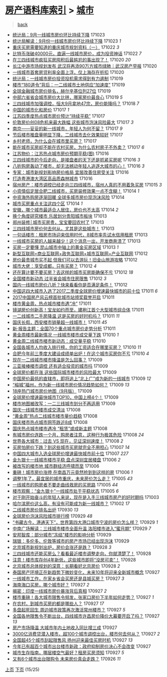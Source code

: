 [房产语料库索引](../../README.md)  > [城市](城市.md)
====
> [back](../README.md)

- [统计局：9月一线城市房价环比持续下降](http://jkwz.applinzi.com/ittc/7027568228694492176.html#%E7%BB%9F%E8%AE%A1%E5%B1%80%EF%BC%9A9%E6%9C%88%E4%B8%80%E7%BA%BF%E5%9F%8E%E5%B8%82%E6%88%BF%E4%BB%B7%E7%8E%AF%E6%AF%94%E6%8C%81%E7%BB%AD%E4%B8%8B%E9%99%8D) 171023  
- [统计局解读：9月份一线城市房价环比持续下降](http://jkwz.applinzi.com/ittc/7027565861123130384.html#%E7%BB%9F%E8%AE%A1%E5%B1%80%E8%A7%A3%E8%AF%BB%EF%BC%9A9%E6%9C%88%E4%BB%BD%E4%B8%80%E7%BA%BF%E5%9F%8E%E5%B8%82%E6%88%BF%E4%BB%B7%E7%8E%AF%E6%AF%94%E6%8C%81%E7%BB%AD%E4%B8%8B%E9%99%8D) 171023 *1* 
- [重庆买房需要知道的重庆城市规划资料（一）](http://jkwz.applinzi.com/ittc/7027379429288969233.html#%E9%87%8D%E5%BA%86%E4%B9%B0%E6%88%BF%E9%9C%80%E8%A6%81%E7%9F%A5%E9%81%93%E7%9A%84%E9%87%8D%E5%BA%86%E5%9F%8E%E5%B8%82%E8%A7%84%E5%88%92%E8%B5%84%E6%96%99%EF%BC%88%E4%B8%80%EF%BC%89) 171022 *3* 
- [比特币涨破40000元，直逼一线城市房价，成为投资神话](http://jkwz.applinzi.com/ittc/7027372962590753808.html#%E6%AF%94%E7%89%B9%E5%B8%81%E6%B6%A8%E7%A0%B440000%E5%85%83%EF%BC%8C%E7%9B%B4%E9%80%BC%E4%B8%80%E7%BA%BF%E5%9F%8E%E5%B8%82%E6%88%BF%E4%BB%B7%EF%BC%8C%E6%88%90%E4%B8%BA%E6%8A%95%E8%B5%84%E7%A5%9E%E8%AF%9D) 171022 *7* 
- [在三四线城市疯狂买房囤积后最尴尬的事出现了！](http://jkwz.applinzi.com/ittc/7026610593514128400.html#%E5%9C%A8%E4%B8%89%E5%9B%9B%E7%BA%BF%E5%9F%8E%E5%B8%82%E7%96%AF%E7%8B%82%E4%B9%B0%E6%88%BF%E5%9B%A4%E7%A7%AF%E5%90%8E%E6%9C%80%E5%B0%B4%E5%B0%AC%E7%9A%84%E4%BA%8B%E5%87%BA%E7%8E%B0%E4%BA%86%EF%BC%81) 171020 *20* 
- [长江中游市场规划发布 武汉将再添90万方城市绿肺｜武汉房产早报](http://jkwz.applinzi.com/ittc/7026457393171530769.html#%E9%95%BF%E6%B1%9F%E4%B8%AD%E6%B8%B8%E5%B8%82%E5%9C%BA%E8%A7%84%E5%88%92%E5%8F%91%E5%B8%83+%E6%AD%A6%E6%B1%89%E5%B0%86%E5%86%8D%E6%B7%BB90%E4%B8%87%E6%96%B9%E5%9F%8E%E5%B8%82%E7%BB%BF%E8%82%BA%EF%BD%9C%E6%AD%A6%E6%B1%89%E6%88%BF%E4%BA%A7%E6%97%A9%E6%8A%A5) 171020  
- [一线城市首套房贷利率全面上浮，仅上海存在折扣](http://jkwz.applinzi.com/ittc/7026303015303250961.html#%E4%B8%80%E7%BA%BF%E5%9F%8E%E5%B8%82%E9%A6%96%E5%A5%97%E6%88%BF%E8%B4%B7%E5%88%A9%E7%8E%87%E5%85%A8%E9%9D%A2%E4%B8%8A%E6%B5%AE%EF%BC%8C%E4%BB%85%E4%B8%8A%E6%B5%B7%E5%AD%98%E5%9C%A8%E6%8A%98%E6%89%A3) 171020  
- [统计局：一线城市房价投资投机需求得到有力遏制](http://jkwz.applinzi.com/ittc/7026126831709848593.html#%E7%BB%9F%E8%AE%A1%E5%B1%80%EF%BC%9A%E4%B8%80%E7%BA%BF%E5%9F%8E%E5%B8%82%E6%88%BF%E4%BB%B7%E6%8A%95%E8%B5%84%E6%8A%95%E6%9C%BA%E9%9C%80%E6%B1%82%E5%BE%97%E5%88%B0%E6%9C%89%E5%8A%9B%E9%81%8F%E5%88%B6) 171019  
- [楼市“180道令”背后：一二线城市土地供应“加速度”](http://jkwz.applinzi.com/ittc/7026118754319205393.html#%E6%A5%BC%E5%B8%82%E2%80%9C180%E9%81%93%E4%BB%A4%E2%80%9D%E8%83%8C%E5%90%8E%EF%BC%9A%E4%B8%80%E4%BA%8C%E7%BA%BF%E5%9F%8E%E5%B8%82%E5%9C%9F%E5%9C%B0%E4%BE%9B%E5%BA%94%E2%80%9C%E5%8A%A0%E9%80%9F%E5%BA%A6%E2%80%9D) 171019  
- [全球金融城市房价排名，赫尔辛基位列27位](http://jkwz.applinzi.com/ittc/7026096283838841872.html#%E5%85%A8%E7%90%83%E9%87%91%E8%9E%8D%E5%9F%8E%E5%B8%82%E6%88%BF%E4%BB%B7%E6%8E%92%E5%90%8D%EF%BC%8C%E8%B5%AB%E5%B0%94%E8%BE%9B%E5%9F%BA%E4%BD%8D%E5%88%9727%E4%BD%8D) 171019  
- [中部六省省会城市房价大比拼，哪家房价最良心](http://jkwz.applinzi.com/ittc/7026081213507453968.html#%E4%B8%AD%E9%83%A8%E5%85%AD%E7%9C%81%E7%9C%81%E4%BC%9A%E5%9F%8E%E5%B8%82%E6%88%BF%E4%BB%B7%E5%A4%A7%E6%AF%94%E6%8B%BC%EF%BC%8C%E5%93%AA%E5%AE%B6%E6%88%BF%E4%BB%B7%E6%9C%80%E8%89%AF%E5%BF%83) 171019 *5* 
- [三四线城市加强调控，恒大9月拿地47宗，房价能降吗？](http://jkwz.applinzi.com/ittc/7025799519139267601.html#%E4%B8%89%E5%9B%9B%E7%BA%BF%E5%9F%8E%E5%B8%82%E5%8A%A0%E5%BC%BA%E8%B0%83%E6%8E%A7%EF%BC%8C%E6%81%92%E5%A4%A79%E6%9C%88%E6%8B%BF%E5%9C%B047%E5%AE%97%EF%BC%8C%E6%88%BF%E4%BB%B7%E8%83%BD%E9%99%8D%E5%90%97%EF%BC%9F) 171018 *7* 
- [中国的城市化和房价](http://jkwz.applinzi.com/ittc/7025460192798589968.html#%E4%B8%AD%E5%9B%BD%E7%9A%84%E5%9F%8E%E5%B8%82%E5%8C%96%E5%92%8C%E6%88%BF%E4%BB%B7) 171017 *1* 
- [江苏四季度热点城市房价预计“持续平稳”](http://jkwz.applinzi.com/ittc/7025457597652665361.html#%E6%B1%9F%E8%8B%8F%E5%9B%9B%E5%AD%A3%E5%BA%A6%E7%83%AD%E7%82%B9%E5%9F%8E%E5%B8%82%E6%88%BF%E4%BB%B7%E9%A2%84%E8%AE%A1%E2%80%9C%E6%8C%81%E7%BB%AD%E5%B9%B3%E7%A8%B3%E2%80%9D) 171017  
- [伦敦房价创08危机来最大跌幅 这些城市泡沫风险最大](http://jkwz.applinzi.com/ittc/7025448326550520849.html#%E4%BC%A6%E6%95%A6%E6%88%BF%E4%BB%B7%E5%88%9B08%E5%8D%B1%E6%9C%BA%E6%9D%A5%E6%9C%80%E5%A4%A7%E8%B7%8C%E5%B9%85+%E8%BF%99%E4%BA%9B%E5%9F%8E%E5%B8%82%E6%B3%A1%E6%B2%AB%E9%A3%8E%E9%99%A9%E6%9C%80%E5%A4%A7) 171017 *3* 
- [南京——妥妥的新一线城市，年轻人为何不留？](http://jkwz.applinzi.com/ittc/7025446071470408721.html#%E5%8D%97%E4%BA%AC%E2%80%94%E2%80%94%E5%A6%A5%E5%A6%A5%E7%9A%84%E6%96%B0%E4%B8%80%E7%BA%BF%E5%9F%8E%E5%B8%82%EF%BC%8C%E5%B9%B4%E8%BD%BB%E4%BA%BA%E4%B8%BA%E4%BD%95%E4%B8%8D%E7%95%99%EF%BC%9F) 171017 *9* 
- [节后楼市推盘量明显下降，二线城市去化效果较好](http://jkwz.applinzi.com/ittc/7025444106434774033.html#%E8%8A%82%E5%90%8E%E6%A5%BC%E5%B8%82%E6%8E%A8%E7%9B%98%E9%87%8F%E6%98%8E%E6%98%BE%E4%B8%8B%E9%99%8D%EF%BC%8C%E4%BA%8C%E7%BA%BF%E5%9F%8E%E5%B8%82%E5%8E%BB%E5%8C%96%E6%95%88%E6%9E%9C%E8%BE%83%E5%A5%BD) 171017  
- [乡村老师，为什么会在城市里买房？](http://jkwz.applinzi.com/ittc/7025427659843175441.html#%E4%B9%A1%E6%9D%91%E8%80%81%E5%B8%88%EF%BC%8C%E4%B8%BA%E4%BB%80%E4%B9%88%E4%BC%9A%E5%9C%A8%E5%9F%8E%E5%B8%82%E9%87%8C%E4%B9%B0%E6%88%BF%EF%BC%9F) 171017  
- [能在城市买房却不能在农村买房，为什么农村房子不外卖？](http://jkwz.applinzi.com/ittc/7025348908639847441.html#%E8%83%BD%E5%9C%A8%E5%9F%8E%E5%B8%82%E4%B9%B0%E6%88%BF%E5%8D%B4%E4%B8%8D%E8%83%BD%E5%9C%A8%E5%86%9C%E6%9D%91%E4%B9%B0%E6%88%BF%EF%BC%8C%E4%B8%BA%E4%BB%80%E4%B9%88%E5%86%9C%E6%9D%91%E6%88%BF%E5%AD%90%E4%B8%8D%E5%A4%96%E5%8D%96%EF%BC%9F) 171017 *6* 
- [江苏物价：江苏热点城市房价预期平稳(图)](http://jkwz.applinzi.com/ittc/7025156972813485073.html#%E6%B1%9F%E8%8B%8F%E7%89%A9%E4%BB%B7%EF%BC%9A%E6%B1%9F%E8%8B%8F%E7%83%AD%E7%82%B9%E5%9F%8E%E5%B8%82%E6%88%BF%E4%BB%B7%E9%A2%84%E6%9C%9F%E5%B9%B3%E7%A8%B3%28%E5%9B%BE%29) 171016  
- [三四线城市的今后走向，是接盘者的天下还是抓紧买房呢](http://jkwz.applinzi.com/ittc/7025095980104549393.html#%E4%B8%89%E5%9B%9B%E7%BA%BF%E5%9F%8E%E5%B8%82%E7%9A%84%E4%BB%8A%E5%90%8E%E8%B5%B0%E5%90%91%EF%BC%8C%E6%98%AF%E6%8E%A5%E7%9B%98%E8%80%85%E7%9A%84%E5%A4%A9%E4%B8%8B%E8%BF%98%E6%98%AF%E6%8A%93%E7%B4%A7%E4%B9%B0%E6%88%BF%E5%91%A2) 171016 *3* 
- [八折购房轰动了楼市，却无法撼动年轻人追逐大城市的心！](http://jkwz.applinzi.com/ittc/7024973310276928528.html#%E5%85%AB%E6%8A%98%E8%B4%AD%E6%88%BF%E8%BD%B0%E5%8A%A8%E4%BA%86%E6%A5%BC%E5%B8%82%EF%BC%8C%E5%8D%B4%E6%97%A0%E6%B3%95%E6%92%BC%E5%8A%A8%E5%B9%B4%E8%BD%BB%E4%BA%BA%E8%BF%BD%E9%80%90%E5%A4%A7%E5%9F%8E%E5%B8%82%E7%9A%84%E5%BF%83%EF%BC%81) 171016 *3* 
- [专家：城市新规划影响房价格局 宜居改善住房受关注](http://jkwz.applinzi.com/ittc/7024963905670087696.html#%E4%B8%93%E5%AE%B6%EF%BC%9A%E5%9F%8E%E5%B8%82%E6%96%B0%E8%A7%84%E5%88%92%E5%BD%B1%E5%93%8D%E6%88%BF%E4%BB%B7%E6%A0%BC%E5%B1%80+%E5%AE%9C%E5%B1%85%E6%94%B9%E5%96%84%E4%BD%8F%E6%88%BF%E5%8F%97%E5%85%B3%E6%B3%A8) 171016  
- [打造粤港澳大湾区高品质森林城市](http://jkwz.applinzi.com/ittc/7024961616632874001.html#%E6%89%93%E9%80%A0%E7%B2%A4%E6%B8%AF%E6%BE%B3%E5%A4%A7%E6%B9%BE%E5%8C%BA%E9%AB%98%E5%93%81%E8%B4%A8%E6%A3%AE%E6%9E%97%E5%9F%8E%E5%B8%82) 171016  
- [宿州房产：楼市调控已经走向三四线城市，宿州人真的不用着急买房](http://jkwz.applinzi.com/ittc/7023855613908616209.html#%E5%AE%BF%E5%B7%9E%E6%88%BF%E4%BA%A7%EF%BC%9A%E6%A5%BC%E5%B8%82%E8%B0%83%E6%8E%A7%E5%B7%B2%E7%BB%8F%E8%B5%B0%E5%90%91%E4%B8%89%E5%9B%9B%E7%BA%BF%E5%9F%8E%E5%B8%82%EF%BC%8C%E5%AE%BF%E5%B7%9E%E4%BA%BA%E7%9C%9F%E7%9A%84%E4%B8%8D%E7%94%A8%E7%9D%80%E6%80%A5%E4%B9%B0%E6%88%BF) 171015 *3* 
- [小资情侣定居合肥二线城市，买房装修效果一点不含糊！](http://jkwz.applinzi.com/ittc/7024344699765261328.html#%E5%B0%8F%E8%B5%84%E6%83%85%E4%BE%A3%E5%AE%9A%E5%B1%85%E5%90%88%E8%82%A5%E4%BA%8C%E7%BA%BF%E5%9F%8E%E5%B8%82%EF%BC%8C%E4%B9%B0%E6%88%BF%E8%A3%85%E4%BF%AE%E6%95%88%E6%9E%9C%E4%B8%80%E7%82%B9%E4%B8%8D%E5%90%AB%E7%B3%8A%EF%BC%81) 171014 *1* 
- [中资海外购房逐渐回暖 全球多城市房价现泡沫风险](http://jkwz.applinzi.com/ittc/7024214206033953809.html#%E4%B8%AD%E8%B5%84%E6%B5%B7%E5%A4%96%E8%B4%AD%E6%88%BF%E9%80%90%E6%B8%90%E5%9B%9E%E6%9A%96+%E5%85%A8%E7%90%83%E5%A4%9A%E5%9F%8E%E5%B8%82%E6%88%BF%E4%BB%B7%E7%8E%B0%E6%B3%A1%E6%B2%AB%E9%A3%8E%E9%99%A9) 171014  
- [城市买房重点关注这四个区](http://jkwz.applinzi.com/ittc/7024195877353292817.html#%E5%9F%8E%E5%B8%82%E4%B9%B0%E6%88%BF%E9%87%8D%E7%82%B9%E5%85%B3%E6%B3%A8%E8%BF%99%E5%9B%9B%E4%B8%AA%E5%8C%BA) 171014 *1* 
- [安徽，哪个城市最适合人居住，房价也不太高](http://jkwz.applinzi.com/ittc/7023477054807475217.html#%E5%AE%89%E5%BE%BD%EF%BC%8C%E5%93%AA%E4%B8%AA%E5%9F%8E%E5%B8%82%E6%9C%80%E9%80%82%E5%90%88%E4%BA%BA%E5%B1%85%E4%BD%8F%EF%BC%8C%E6%88%BF%E4%BB%B7%E4%B9%9F%E4%B8%8D%E5%A4%AA%E9%AB%98) 171014 *2* 
- [换个角度研究楼市 乐居划分贵阳城市板块](http://jkwz.applinzi.com/ittc/7023957179948860432.html#%E6%8D%A2%E4%B8%AA%E8%A7%92%E5%BA%A6%E7%A0%94%E7%A9%B6%E6%A5%BC%E5%B8%82+%E4%B9%90%E5%B1%85%E5%88%92%E5%88%86%E8%B4%B5%E9%98%B3%E5%9F%8E%E5%B8%82%E6%9D%BF%E5%9D%97) 171013  
- [郑州装修│城市买房贵，宝宝要回农村了](http://jkwz.applinzi.com/ittc/7023945574041256976.html#%E9%83%91%E5%B7%9E%E8%A3%85%E4%BF%AE%E2%94%82%E5%9F%8E%E5%B8%82%E4%B9%B0%E6%88%BF%E8%B4%B5%EF%BC%8C%E5%AE%9D%E5%AE%9D%E8%A6%81%E5%9B%9E%E5%86%9C%E6%9D%91%E4%BA%86) 171013  
- [三四线城市房价何去何从，尤其是这些城市！](http://jkwz.applinzi.com/ittc/7023924893681452048.html#%E4%B8%89%E5%9B%9B%E7%BA%BF%E5%9F%8E%E5%B8%82%E6%88%BF%E4%BB%B7%E4%BD%95%E5%8E%BB%E4%BD%95%E4%BB%8E%EF%BC%8C%E5%B0%A4%E5%85%B6%E6%98%AF%E8%BF%99%E4%BA%9B%E5%9F%8E%E5%B8%82%EF%BC%81) 171013  
- [一句话楼市：租房市场迎来信用时代，8城市率先试水信用租房](http://jkwz.applinzi.com/ittc/7023914849246118928.html#%E4%B8%80%E5%8F%A5%E8%AF%9D%E6%A5%BC%E5%B8%82%EF%BC%9A%E7%A7%9F%E6%88%BF%E5%B8%82%E5%9C%BA%E8%BF%8E%E6%9D%A5%E4%BF%A1%E7%94%A8%E6%97%B6%E4%BB%A3%EF%BC%8C8%E5%9F%8E%E5%B8%82%E7%8E%87%E5%85%88%E8%AF%95%E6%B0%B4%E4%BF%A1%E7%94%A8%E7%A7%9F%E6%88%BF) 171013  
- [一线城市买房的人越来越少！这个消息一出，开发商奔溃了](http://jkwz.applinzi.com/ittc/7023889219725050896.html#%E4%B8%80%E7%BA%BF%E5%9F%8E%E5%B8%82%E4%B9%B0%E6%88%BF%E7%9A%84%E4%BA%BA%E8%B6%8A%E6%9D%A5%E8%B6%8A%E5%B0%91%EF%BC%81%E8%BF%99%E4%B8%AA%E6%B6%88%E6%81%AF%E4%B8%80%E5%87%BA%EF%BC%8C%E5%BC%80%E5%8F%91%E5%95%86%E5%A5%94%E6%BA%83%E4%BA%86) 171013  
- [买房一定要懂 昆山城市中轴上的黄金买房区域](http://jkwz.applinzi.com/ittc/7023814071512728592.html#%E4%B9%B0%E6%88%BF%E4%B8%80%E5%AE%9A%E8%A6%81%E6%87%82+%E6%98%86%E5%B1%B1%E5%9F%8E%E5%B8%82%E4%B8%AD%E8%BD%B4%E4%B8%8A%E7%9A%84%E9%BB%84%E9%87%91%E4%B9%B0%E6%88%BF%E5%8C%BA%E5%9F%9F) 171013 *1* 
- [新型互联网=商业互联网+政务互联网+城市互联网+产业互联网](http://jkwz.applinzi.com/ittc/7023634422795076624.html#%E6%96%B0%E5%9E%8B%E4%BA%92%E8%81%94%E7%BD%91%3D%E5%95%86%E4%B8%9A%E4%BA%92%E8%81%94%E7%BD%91%2B%E6%94%BF%E5%8A%A1%E4%BA%92%E8%81%94%E7%BD%91%2B%E5%9F%8E%E5%B8%82%E4%BA%92%E8%81%94%E7%BD%91%2B%E4%BA%A7%E4%B8%9A%E4%BA%92%E8%81%94%E7%BD%91) 171012  
- [房价最贵城市买不起 但我们可以去游玩！旧金山旅游攻略](http://jkwz.applinzi.com/ittc/7023613777247994897.html#%E6%88%BF%E4%BB%B7%E6%9C%80%E8%B4%B5%E5%9F%8E%E5%B8%82%E4%B9%B0%E4%B8%8D%E8%B5%B7+%E4%BD%86%E6%88%91%E4%BB%AC%E5%8F%AF%E4%BB%A5%E5%8E%BB%E6%B8%B8%E7%8E%A9%EF%BC%81%E6%97%A7%E9%87%91%E5%B1%B1%E6%97%85%E6%B8%B8%E6%94%BB%E7%95%A5) 171012  
- [城市大佬：享受成都，只有买房？](http://jkwz.applinzi.com/ittc/7023604779232789520.html#%E5%9F%8E%E5%B8%82%E5%A4%A7%E4%BD%AC%EF%BC%9A%E4%BA%AB%E5%8F%97%E6%88%90%E9%83%BD%EF%BC%8C%E5%8F%AA%E6%9C%89%E4%B9%B0%E6%88%BF%EF%BC%9F) 171012 *4* 
- [还在算计要不要买房？去这样的城市买房能确保不亏](http://jkwz.applinzi.com/ittc/7023523541587330064.html#%E8%BF%98%E5%9C%A8%E7%AE%97%E8%AE%A1%E8%A6%81%E4%B8%8D%E8%A6%81%E4%B9%B0%E6%88%BF%EF%BC%9F%E5%8E%BB%E8%BF%99%E6%A0%B7%E7%9A%84%E5%9F%8E%E5%B8%82%E4%B9%B0%E6%88%BF%E8%83%BD%E7%A1%AE%E4%BF%9D%E4%B8%8D%E4%BA%8F) 171012 *18* 
- [全国楼市新动态 过半省会城市住房限售](http://jkwz.applinzi.com/ittc/7023522187754079248.html#%E5%85%A8%E5%9B%BD%E6%A5%BC%E5%B8%82%E6%96%B0%E5%8A%A8%E6%80%81+%E8%BF%87%E5%8D%8A%E7%9C%81%E4%BC%9A%E5%9F%8E%E5%B8%82%E4%BD%8F%E6%88%BF%E9%99%90%E5%94%AE) 171012 *3* 
- [国内一线城市房价八折？快来看看你是否满足条件！](http://jkwz.applinzi.com/ittc/7023474229209728017.html#%E5%9B%BD%E5%86%85%E4%B8%80%E7%BA%BF%E5%9F%8E%E5%B8%82%E6%88%BF%E4%BB%B7%E5%85%AB%E6%8A%98%EF%BC%9F%E5%BF%AB%E6%9D%A5%E7%9C%8B%E7%9C%8B%E4%BD%A0%E6%98%AF%E5%90%A6%E6%BB%A1%E8%B6%B3%E6%9D%A1%E4%BB%B6%EF%BC%81) 171012  
- [中国这四大城市入选了2017二季度全球房价增速最快城市的前十位](http://jkwz.applinzi.com/ittc/7023317664242598929.html#%E4%B8%AD%E5%9B%BD%E8%BF%99%E5%9B%9B%E5%A4%A7%E5%9F%8E%E5%B8%82%E5%85%A5%E9%80%89%E4%BA%862017%E4%BA%8C%E5%AD%A3%E5%BA%A6%E5%85%A8%E7%90%83%E6%88%BF%E4%BB%B7%E5%A2%9E%E9%80%9F%E6%9C%80%E5%BF%AB%E5%9F%8E%E5%B8%82%E7%9A%84%E5%89%8D%E5%8D%81%E4%BD%8D) 171011 *6* 
- [2017中国房产风云榜首批城市站颁奖载誉开启](http://jkwz.applinzi.com/ittc/7023233807594030097.html#2017%E4%B8%AD%E5%9B%BD%E6%88%BF%E4%BA%A7%E9%A3%8E%E4%BA%91%E6%A6%9C%E9%A6%96%E6%89%B9%E5%9F%8E%E5%B8%82%E7%AB%99%E9%A2%81%E5%A5%96%E8%BD%BD%E8%AA%89%E5%BC%80%E5%90%AF) 171011  
- [楼市黄金周，热点城市楼市遇“冷”](http://jkwz.applinzi.com/ittc/7023237528621155345.html#%E6%A5%BC%E5%B8%82%E9%BB%84%E9%87%91%E5%91%A8%EF%BC%8C%E7%83%AD%E7%82%B9%E5%9F%8E%E5%B8%82%E6%A5%BC%E5%B8%82%E9%81%87%E2%80%9C%E5%86%B7%E2%80%9D) 171011  
- [镜湖房价创新高！宝龙如约而至，建袍江首个大型城市综合体](http://jkwz.applinzi.com/ittc/7023180643159245840.html#%E9%95%9C%E6%B9%96%E6%88%BF%E4%BB%B7%E5%88%9B%E6%96%B0%E9%AB%98%EF%BC%81%E5%AE%9D%E9%BE%99%E5%A6%82%E7%BA%A6%E8%80%8C%E8%87%B3%EF%BC%8C%E5%BB%BA%E8%A2%8D%E6%B1%9F%E9%A6%96%E4%B8%AA%E5%A4%A7%E5%9E%8B%E5%9F%8E%E5%B8%82%E7%BB%BC%E5%90%88%E4%BD%93) 171011  
- [一二线城市二手房降温 这是买房的好时机吗？](http://jkwz.applinzi.com/ittc/7023176157518890000.html#%E4%B8%80%E4%BA%8C%E7%BA%BF%E5%9F%8E%E5%B8%82%E4%BA%8C%E6%89%8B%E6%88%BF%E9%99%8D%E6%B8%A9+%E8%BF%99%E6%98%AF%E4%B9%B0%E6%88%BF%E7%9A%84%E5%A5%BD%E6%97%B6%E6%9C%BA%E5%90%97%EF%BC%9F) 171011 *11* 
- [国庆长假，西安楼市销量超一线城市！](http://jkwz.applinzi.com/ittc/7023127954605999120.html#%E5%9B%BD%E5%BA%86%E9%95%BF%E5%81%87%EF%BC%8C%E8%A5%BF%E5%AE%89%E6%A5%BC%E5%B8%82%E9%94%80%E9%87%8F%E8%B6%85%E4%B8%80%E7%BA%BF%E5%9F%8E%E5%B8%82%EF%BC%81) 171011 *45* 
- [新·报告主题：全国70个重点城市房价走势分析](http://jkwz.applinzi.com/ittc/7023123935711986704.html#%E6%96%B0%C2%B7%E6%8A%A5%E5%91%8A%E4%B8%BB%E9%A2%98%EF%BC%9A%E5%85%A8%E5%9B%BD70%E4%B8%AA%E9%87%8D%E7%82%B9%E5%9F%8E%E5%B8%82%E6%88%BF%E4%BB%B7%E8%B5%B0%E5%8A%BF%E5%88%86%E6%9E%90) 171011  
- [黄金周楼市最新情况 一线城市楼市成交量下跌](http://jkwz.applinzi.com/ittc/7022781278921950225.html#%E9%BB%84%E9%87%91%E5%91%A8%E6%A5%BC%E5%B8%82%E6%9C%80%E6%96%B0%E6%83%85%E5%86%B5+%E4%B8%80%E7%BA%BF%E5%9F%8E%E5%B8%82%E6%A5%BC%E5%B8%82%E6%88%90%E4%BA%A4%E9%87%8F%E4%B8%8B%E8%B7%8C) 171010 *1* 
- [黄金周二线城市楼市新动态：成交量平稳](http://jkwz.applinzi.com/ittc/7022781282361279504.html#%E9%BB%84%E9%87%91%E5%91%A8%E4%BA%8C%E7%BA%BF%E5%9F%8E%E5%B8%82%E6%A5%BC%E5%B8%82%E6%96%B0%E5%8A%A8%E6%80%81%EF%BC%9A%E6%88%90%E4%BA%A4%E9%87%8F%E5%B9%B3%E7%A8%B3) 171010  
- [全国各城市人均收入排行榜，你的工资适合在哪里买房？](http://jkwz.applinzi.com/ittc/7022728734166221840.html#%E5%85%A8%E5%9B%BD%E5%90%84%E5%9F%8E%E5%B8%82%E4%BA%BA%E5%9D%87%E6%94%B6%E5%85%A5%E6%8E%92%E8%A1%8C%E6%A6%9C%EF%BC%8C%E4%BD%A0%E7%9A%84%E5%B7%A5%E8%B5%84%E9%80%82%E5%90%88%E5%9C%A8%E5%93%AA%E9%87%8C%E4%B9%B0%E6%88%BF%EF%BC%9F) 171010 *11* 
- [合肥今年前三季度大建设成绩单出炉！在这个城市买房你不亏](http://jkwz.applinzi.com/ittc/7022592425611232273.html#%E5%90%88%E8%82%A5%E4%BB%8A%E5%B9%B4%E5%89%8D%E4%B8%89%E5%AD%A3%E5%BA%A6%E5%A4%A7%E5%BB%BA%E8%AE%BE%E6%88%90%E7%BB%A9%E5%8D%95%E5%87%BA%E7%82%89%EF%BC%81%E5%9C%A8%E8%BF%99%E4%B8%AA%E5%9F%8E%E5%B8%82%E4%B9%B0%E6%88%BF%E4%BD%A0%E4%B8%8D%E4%BA%8F) 171010 *4* 
- [现在一二线城市楼市降温是怎么回事？](http://jkwz.applinzi.com/ittc/7022590063270167569.html#%E7%8E%B0%E5%9C%A8%E4%B8%80%E4%BA%8C%E7%BA%BF%E5%9F%8E%E5%B8%82%E6%A5%BC%E5%B8%82%E9%99%8D%E6%B8%A9%E6%98%AF%E6%80%8E%E4%B9%88%E5%9B%9E%E4%BA%8B%EF%BC%9F) 171009  
- [三亚接棒楼市调控 还有适合投资的城市吗](http://jkwz.applinzi.com/ittc/7022535756747375633.html#%E4%B8%89%E4%BA%9A%E6%8E%A5%E6%A3%92%E6%A5%BC%E5%B8%82%E8%B0%83%E6%8E%A7+%E8%BF%98%E6%9C%89%E9%80%82%E5%90%88%E6%8A%95%E8%B5%84%E7%9A%84%E5%9F%8E%E5%B8%82%E5%90%97) 171009  
- [全球房价都在涨 这些国际城市楼市的风险最大](http://jkwz.applinzi.com/ittc/7022488841645196305.html#%E5%85%A8%E7%90%83%E6%88%BF%E4%BB%B7%E9%83%BD%E5%9C%A8%E6%B6%A8+%E8%BF%99%E4%BA%9B%E5%9B%BD%E9%99%85%E5%9F%8E%E5%B8%82%E6%A5%BC%E5%B8%82%E7%9A%84%E9%A3%8E%E9%99%A9%E6%9C%80%E5%A4%A7) 171009  
- [中国房价最低的直辖市，即将追上“北上广”成为新的一线城市](http://jkwz.applinzi.com/ittc/7022487391988876304.html#%E4%B8%AD%E5%9B%BD%E6%88%BF%E4%BB%B7%E6%9C%80%E4%BD%8E%E7%9A%84%E7%9B%B4%E8%BE%96%E5%B8%82%EF%BC%8C%E5%8D%B3%E5%B0%86%E8%BF%BD%E4%B8%8A%E2%80%9C%E5%8C%97%E4%B8%8A%E5%B9%BF%E2%80%9D%E6%88%90%E4%B8%BA%E6%96%B0%E7%9A%84%E4%B8%80%E7%BA%BF%E5%9F%8E%E5%B8%82) 171009 *12* 
- [“榕城”福州，作为新一线城市房价情况趋势如何？](http://jkwz.applinzi.com/ittc/7022433590498034704.html#%E2%80%9C%E6%A6%95%E5%9F%8E%E2%80%9D%E7%A6%8F%E5%B7%9E%EF%BC%8C%E4%BD%9C%E4%B8%BA%E6%96%B0%E4%B8%80%E7%BA%BF%E5%9F%8E%E5%B8%82%E6%88%BF%E4%BB%B7%E6%83%85%E5%86%B5%E8%B6%8B%E5%8A%BF%E5%A6%82%E4%BD%95%EF%BC%9F) 171009 *13* 
- [18座热门城市房价地图（9月版）](http://jkwz.applinzi.com/ittc/7022462081037763600.html#18%E5%BA%A7%E7%83%AD%E9%97%A8%E5%9F%8E%E5%B8%82%E6%88%BF%E4%BB%B7%E5%9C%B0%E5%9B%BE%EF%BC%889%E6%9C%88%E7%89%88%EF%BC%89) 171009  
- [全球房价增速最快城市TOP10，中国上榜4个！](http://jkwz.applinzi.com/ittc/7022405931290330129.html#%E5%85%A8%E7%90%83%E6%88%BF%E4%BB%B7%E5%A2%9E%E9%80%9F%E6%9C%80%E5%BF%AB%E5%9F%8E%E5%B8%82TOP10%EF%BC%8C%E4%B8%AD%E5%9B%BD%E4%B8%8A%E6%A6%9C4%E4%B8%AA%EF%BC%81) 171009  
- [楼市地图被改写：一二三线城市划分不再适用](http://jkwz.applinzi.com/ittc/7022381099106436113.html#%E6%A5%BC%E5%B8%82%E5%9C%B0%E5%9B%BE%E8%A2%AB%E6%94%B9%E5%86%99%EF%BC%9A%E4%B8%80%E4%BA%8C%E4%B8%89%E7%BA%BF%E5%9F%8E%E5%B8%82%E5%88%92%E5%88%86%E4%B8%8D%E5%86%8D%E9%80%82%E7%94%A8) 171009  
- [国庆一线城市楼市成交清淡](http://jkwz.applinzi.com/ittc/7022169180701459473.html#%E5%9B%BD%E5%BA%86%E4%B8%80%E7%BA%BF%E5%9F%8E%E5%B8%82%E6%A5%BC%E5%B8%82%E6%88%90%E4%BA%A4%E6%B8%85%E6%B7%A1) 171008  
- [“黄金周”热点二线城市楼市量价趋稳](http://jkwz.applinzi.com/ittc/7022093169628546064.html#%E2%80%9C%E9%BB%84%E9%87%91%E5%91%A8%E2%80%9D%E7%83%AD%E7%82%B9%E4%BA%8C%E7%BA%BF%E5%9F%8E%E5%B8%82%E6%A5%BC%E5%B8%82%E9%87%8F%E4%BB%B7%E8%B6%8B%E7%A8%B3) 171008  
- [国庆楼市热点城市网签跌近8成](http://jkwz.applinzi.com/ittc/7022055374046364689.html#%E5%9B%BD%E5%BA%86%E6%A5%BC%E5%B8%82%E7%83%AD%E7%82%B9%E5%9F%8E%E5%B8%82%E7%BD%91%E7%AD%BE%E8%B7%8C%E8%BF%918%E6%88%90) 171008  
- [国庆热点城市楼市遇冷 “租赁”或成新主题](http://jkwz.applinzi.com/ittc/7022050454991799313.html#%E5%9B%BD%E5%BA%86%E7%83%AD%E7%82%B9%E5%9F%8E%E5%B8%82%E6%A5%BC%E5%B8%82%E9%81%87%E5%86%B7+%E2%80%9C%E7%A7%9F%E8%B5%81%E2%80%9D%E6%88%96%E6%88%90%E6%96%B0%E4%B8%BB%E9%A2%98) 171008  
- [有城市房价连跌一个月，购房者注意，这种行为极其危险](http://jkwz.applinzi.com/ittc/7022018923397121040.html#%E6%9C%89%E5%9F%8E%E5%B8%82%E6%88%BF%E4%BB%B7%E8%BF%9E%E8%B7%8C%E4%B8%80%E4%B8%AA%E6%9C%88%EF%BC%8C%E8%B4%AD%E6%88%BF%E8%80%85%E6%B3%A8%E6%84%8F%EF%BC%8C%E8%BF%99%E7%A7%8D%E8%A1%8C%E4%B8%BA%E6%9E%81%E5%85%B6%E5%8D%B1%E9%99%A9) 171008 *24* 
- [世界各大城市：过去 VS 现在，见证深圳速度！](http://jkwz.applinzi.com/ittc/7021869222760809489.html#%E4%B8%96%E7%95%8C%E5%90%84%E5%A4%A7%E5%9F%8E%E5%B8%82%EF%BC%9A%E8%BF%87%E5%8E%BB+VS+%E7%8E%B0%E5%9C%A8%EF%BC%8C%E8%A7%81%E8%AF%81%E6%B7%B1%E5%9C%B3%E9%80%9F%E5%BA%A6%EF%BC%81) 171008 *2* 
- [买房怕房价下跌？到这些城市买房就完全不用担心](http://jkwz.applinzi.com/ittc/7021812568979670032.html#%E4%B9%B0%E6%88%BF%E6%80%95%E6%88%BF%E4%BB%B7%E4%B8%8B%E8%B7%8C%EF%BC%9F%E5%88%B0%E8%BF%99%E4%BA%9B%E5%9F%8E%E5%B8%82%E4%B9%B0%E6%88%BF%E5%B0%B1%E5%AE%8C%E5%85%A8%E4%B8%8D%E7%94%A8%E6%8B%85%E5%BF%83) 171007 *14* 
- [中国四大城市入选全球房价增速最快城市前十位](http://jkwz.applinzi.com/ittc/7021496258471134225.html#%E4%B8%AD%E5%9B%BD%E5%9B%9B%E5%A4%A7%E5%9F%8E%E5%B8%82%E5%85%A5%E9%80%89%E5%85%A8%E7%90%83%E6%88%BF%E4%BB%B7%E5%A2%9E%E9%80%9F%E6%9C%80%E5%BF%AB%E5%9F%8E%E5%B8%82%E5%89%8D%E5%8D%81%E4%BD%8D) 171007 *227* 
- [金九银十一线城市楼市平稳 盘点深圳宜居楼盘](http://jkwz.applinzi.com/ittc/7021347482775323664.html#%E9%87%91%E4%B9%9D%E9%93%B6%E5%8D%81%E4%B8%80%E7%BA%BF%E5%9F%8E%E5%B8%82%E6%A5%BC%E5%B8%82%E5%B9%B3%E7%A8%B3+%E7%9B%98%E7%82%B9%E6%B7%B1%E5%9C%B3%E5%AE%9C%E5%B1%85%E6%A5%BC%E7%9B%98) 171006 *2* 
- [被改写的楼市地 城市群经济呼啸而至](http://jkwz.applinzi.com/ittc/7021325502235804688.html#%E8%A2%AB%E6%94%B9%E5%86%99%E7%9A%84%E6%A5%BC%E5%B8%82%E5%9C%B0+%E5%9F%8E%E5%B8%82%E7%BE%A4%E7%BB%8F%E6%B5%8E%E5%91%BC%E5%95%B8%E8%80%8C%E8%87%B3) 171006  
- [重磅！城市房价涨停 在南昌万元竟然抢到到这样的房](http://jkwz.applinzi.com/ittc/7021216781765706769.html#%E9%87%8D%E7%A3%85%EF%BC%81%E5%9F%8E%E5%B8%82%E6%88%BF%E4%BB%B7%E6%B6%A8%E5%81%9C+%E5%9C%A8%E5%8D%97%E6%98%8C%E4%B8%87%E5%85%83%E7%AB%9F%E7%84%B6%E6%8A%A2%E5%88%B0%E5%88%B0%E8%BF%99%E6%A0%B7%E7%9A%84%E6%88%BF) 171006 *1* 
- [调整1年了，最宜居的城市重庆，未来房价怎么走？](http://jkwz.applinzi.com/ittc/7021105789949969424.html#%E8%B0%83%E6%95%B41%E5%B9%B4%E4%BA%86%EF%BC%8C%E6%9C%80%E5%AE%9C%E5%B1%85%E7%9A%84%E5%9F%8E%E5%B8%82%E9%87%8D%E5%BA%86%EF%BC%8C%E6%9C%AA%E6%9D%A5%E6%88%BF%E4%BB%B7%E6%80%8E%E4%B9%88%E8%B5%B0%EF%BC%9F) 171005 *43* 
- [一线城市的购房者不要走曲线救房的买房路](http://jkwz.applinzi.com/ittc/7021042684402336784.html#%E4%B8%80%E7%BA%BF%E5%9F%8E%E5%B8%82%E7%9A%84%E8%B4%AD%E6%88%BF%E8%80%85%E4%B8%8D%E8%A6%81%E8%B5%B0%E6%9B%B2%E7%BA%BF%E6%95%91%E6%88%BF%E7%9A%84%E4%B9%B0%E6%88%BF%E8%B7%AF) 171005 *44* 
- [楼市观察：“金九银十”一线城市处于平稳状态](http://jkwz.applinzi.com/ittc/7020995356266071057.html#%E6%A5%BC%E5%B8%82%E8%A7%82%E5%AF%9F%EF%BC%9A%E2%80%9C%E9%87%91%E4%B9%9D%E9%93%B6%E5%8D%81%E2%80%9D%E4%B8%80%E7%BA%BF%E5%9F%8E%E5%B8%82%E5%A4%84%E4%BA%8E%E5%B9%B3%E7%A8%B3%E7%8A%B6%E6%80%81) 171005 *6* 
- [对于刚开始奋斗的年轻人来说，现在是入手三线城市房产的好时期吗](http://jkwz.applinzi.com/ittc/7020102775634134033.html#%E5%AF%B9%E4%BA%8E%E5%88%9A%E5%BC%80%E5%A7%8B%E5%A5%8B%E6%96%97%E7%9A%84%E5%B9%B4%E8%BD%BB%E4%BA%BA%E6%9D%A5%E8%AF%B4%EF%BC%8C%E7%8E%B0%E5%9C%A8%E6%98%AF%E5%85%A5%E6%89%8B%E4%B8%89%E7%BA%BF%E5%9F%8E%E5%B8%82%E6%88%BF%E4%BA%A7%E7%9A%84%E5%A5%BD%E6%97%B6%E6%9C%9F%E5%90%97) 171003  
- [哈尔滨房价这么高，有没有可能成为新一线城市？](http://jkwz.applinzi.com/ittc/7019160982746825744.html#%E5%93%88%E5%B0%94%E6%BB%A8%E6%88%BF%E4%BB%B7%E8%BF%99%E4%B9%88%E9%AB%98%EF%BC%8C%E6%9C%89%E6%B2%A1%E6%9C%89%E5%8F%AF%E8%83%BD%E6%88%90%E4%B8%BA%E6%96%B0%E4%B8%80%E7%BA%BF%E5%9F%8E%E5%B8%82%EF%BC%9F) 171002 *17* 
- [二线城市房价排名出炉](http://jkwz.applinzi.com/ittc/7019070625061274640.html#%E4%BA%8C%E7%BA%BF%E5%9F%8E%E5%B8%82%E6%88%BF%E4%BB%B7%E6%8E%92%E5%90%8D%E5%87%BA%E7%82%89) 170930 *13* 
- [全球房价泡沫风险城市排行榜](http://jkwz.applinzi.com/ittc/7018838606490371089.html#%E5%85%A8%E7%90%83%E6%88%BF%E4%BB%B7%E6%B3%A1%E6%B2%AB%E9%A3%8E%E9%99%A9%E5%9F%8E%E5%B8%82%E6%8E%92%E8%A1%8C%E6%A6%9C) 170929 *48* 
- [“书藏古今，港通天下”，世界第四大港口城市宁波的房价怎么样？](http://jkwz.applinzi.com/ittc/7018828425249424401.html#%E2%80%9C%E4%B9%A6%E8%97%8F%E5%8F%A4%E4%BB%8A%EF%BC%8C%E6%B8%AF%E9%80%9A%E5%A4%A9%E4%B8%8B%E2%80%9D%EF%BC%8C%E4%B8%96%E7%95%8C%E7%AC%AC%E5%9B%9B%E5%A4%A7%E6%B8%AF%E5%8F%A3%E5%9F%8E%E5%B8%82%E5%AE%81%E6%B3%A2%E7%9A%84%E6%88%BF%E4%BB%B7%E6%80%8E%E4%B9%88%E6%A0%B7%EF%BC%9F) 170929 *1* 
- [中南广场解读：三线城市楼市全面升温 洛阳楼市进入“蜜月期”](http://jkwz.applinzi.com/ittc/7018788565633467408.html#%E4%B8%AD%E5%8D%97%E5%B9%BF%E5%9C%BA%E8%A7%A3%E8%AF%BB%EF%BC%9A%E4%B8%89%E7%BA%BF%E5%9F%8E%E5%B8%82%E6%A5%BC%E5%B8%82%E5%85%A8%E9%9D%A2%E5%8D%87%E6%B8%A9+%E6%B4%9B%E9%98%B3%E6%A5%BC%E5%B8%82%E8%BF%9B%E5%85%A5%E2%80%9C%E8%9C%9C%E6%9C%88%E6%9C%9F%E2%80%9D) 170929 *7* 
- [安邦智库：部分城市“冻结”楼市的影响分析](http://jkwz.applinzi.com/ittc/7018663948486968336.html#%E5%AE%89%E9%82%A6%E6%99%BA%E5%BA%93%EF%BC%9A%E9%83%A8%E5%88%86%E5%9F%8E%E5%B8%82%E2%80%9C%E5%86%BB%E7%BB%93%E2%80%9D%E6%A5%BC%E5%B8%82%E7%9A%84%E5%BD%B1%E5%93%8D%E5%88%86%E6%9E%90) 170929  
- [瑞银：多伦多、伦敦等城市的房产市场已经出现泡沫](http://jkwz.applinzi.com/ittc/7018662612802470928.html#%E7%91%9E%E9%93%B6%EF%BC%9A%E5%A4%9A%E4%BC%A6%E5%A4%9A%E3%80%81%E4%BC%A6%E6%95%A6%E7%AD%89%E5%9F%8E%E5%B8%82%E7%9A%84%E6%88%BF%E4%BA%A7%E5%B8%82%E5%9C%BA%E5%B7%B2%E7%BB%8F%E5%87%BA%E7%8E%B0%E6%B3%A1%E6%B2%AB) 170929  
- [北京城市新规划出炉，房价会涨还是跌？](http://jkwz.applinzi.com/ittc/7018452959342625809.html#%E5%8C%97%E4%BA%AC%E5%9F%8E%E5%B8%82%E6%96%B0%E8%A7%84%E5%88%92%E5%87%BA%E7%82%89%EF%BC%8C%E6%88%BF%E4%BB%B7%E4%BC%9A%E6%B6%A8%E8%BF%98%E6%98%AF%E8%B7%8C%EF%BC%9F) 170928 *3* 
- [三四线城市还能买房么？看看最近楼市调整走向，你就清楚了！](http://jkwz.applinzi.com/ittc/7018364126466950160.html#%E4%B8%89%E5%9B%9B%E7%BA%BF%E5%9F%8E%E5%B8%82%E8%BF%98%E8%83%BD%E4%B9%B0%E6%88%BF%E4%B9%88%EF%BC%9F%E7%9C%8B%E7%9C%8B%E6%9C%80%E8%BF%91%E6%A5%BC%E5%B8%82%E8%B0%83%E6%95%B4%E8%B5%B0%E5%90%91%EF%BC%8C%E4%BD%A0%E5%B0%B1%E6%B8%85%E6%A5%9A%E4%BA%86%EF%BC%81) 170928  
- [注意！楼市库存创4年新低，这些城市即将“没房可卖”！](http://jkwz.applinzi.com/ittc/7018310774538372113.html#%E6%B3%A8%E6%84%8F%EF%BC%81%E6%A5%BC%E5%B8%82%E5%BA%93%E5%AD%98%E5%88%9B4%E5%B9%B4%E6%96%B0%E4%BD%8E%EF%BC%8C%E8%BF%99%E4%BA%9B%E5%9F%8E%E5%B8%82%E5%8D%B3%E5%B0%86%E2%80%9C%E6%B2%A1%E6%88%BF%E5%8F%AF%E5%8D%96%E2%80%9D%EF%BC%81) 170928  
- [北京城市总体规划的深意：长期看好北京房价](http://jkwz.applinzi.com/ittc/7018293208667390992.html#%E5%8C%97%E4%BA%AC%E5%9F%8E%E5%B8%82%E6%80%BB%E4%BD%93%E8%A7%84%E5%88%92%E7%9A%84%E6%B7%B1%E6%84%8F%EF%BC%9A%E9%95%BF%E6%9C%9F%E7%9C%8B%E5%A5%BD%E5%8C%97%E4%BA%AC%E6%88%BF%E4%BB%B7) 170928 *2* 
- [泰国房产环境正在新趋势下微妙变化，未来10年将迎来全新城市概念](http://jkwz.applinzi.com/ittc/7018105894313919505.html#%E6%B3%B0%E5%9B%BD%E6%88%BF%E4%BA%A7%E7%8E%AF%E5%A2%83%E6%AD%A3%E5%9C%A8%E6%96%B0%E8%B6%8B%E5%8A%BF%E4%B8%8B%E5%BE%AE%E5%A6%99%E5%8F%98%E5%8C%96%EF%BC%8C%E6%9C%AA%E6%9D%A510%E5%B9%B4%E5%B0%86%E8%BF%8E%E6%9D%A5%E5%85%A8%E6%96%B0%E5%9F%8E%E5%B8%82%E6%A6%82%E5%BF%B5) 170927  
- [一线城市工作，在家乡省会买房还是县城买房？](http://jkwz.applinzi.com/ittc/7018091534384366608.html#%E4%B8%80%E7%BA%BF%E5%9F%8E%E5%B8%82%E5%B7%A5%E4%BD%9C%EF%BC%8C%E5%9C%A8%E5%AE%B6%E4%B9%A1%E7%9C%81%E4%BC%9A%E4%B9%B0%E6%88%BF%E8%BF%98%E6%98%AF%E5%8E%BF%E5%9F%8E%E4%B9%B0%E6%88%BF%EF%BC%9F) 170927 *3* 
- [海南海口买房，哪个城市好？](http://jkwz.applinzi.com/ittc/7018065100173476880.html#%E6%B5%B7%E5%8D%97%E6%B5%B7%E5%8F%A3%E4%B9%B0%E6%88%BF%EF%BC%8C%E5%93%AA%E4%B8%AA%E5%9F%8E%E5%B8%82%E5%A5%BD%EF%BC%9F) 170927 *2* 
- [揭密：印度一线城市房价暴涨背后真相](http://jkwz.applinzi.com/ittc/7018052392413824016.html#%E6%8F%AD%E5%AF%86%EF%BC%9A%E5%8D%B0%E5%BA%A6%E4%B8%80%E7%BA%BF%E5%9F%8E%E5%B8%82%E6%88%BF%E4%BB%B7%E6%9A%B4%E6%B6%A8%E8%83%8C%E5%90%8E%E7%9C%9F%E7%9B%B8) 170927 *2* 
- [楼市重磅！各大城市限售令频发，张家口房价下半年如何走势？](http://jkwz.applinzi.com/ittc/7018049504937509905.html#%E6%A5%BC%E5%B8%82%E9%87%8D%E7%A3%85%EF%BC%81%E5%90%84%E5%A4%A7%E5%9F%8E%E5%B8%82%E9%99%90%E5%94%AE%E4%BB%A4%E9%A2%91%E5%8F%91%EF%BC%8C%E5%BC%A0%E5%AE%B6%E5%8F%A3%E6%88%BF%E4%BB%B7%E4%B8%8B%E5%8D%8A%E5%B9%B4%E5%A6%82%E4%BD%95%E8%B5%B0%E5%8A%BF%EF%BC%9F) 170927 *1* 
- [在农村，到城市买房的都是哪些人？](http://jkwz.applinzi.com/ittc/7016841252946052113.html#%E5%9C%A8%E5%86%9C%E6%9D%91%EF%BC%8C%E5%88%B0%E5%9F%8E%E5%B8%82%E4%B9%B0%E6%88%BF%E7%9A%84%E9%83%BD%E6%98%AF%E5%93%AA%E4%BA%9B%E4%BA%BA%EF%BC%9F) 170927 *17* 
- [多盘起死回生 周边城市政策再次激活常州楼市？](http://jkwz.applinzi.com/ittc/7018001177881609233.html#%E5%A4%9A%E7%9B%98%E8%B5%B7%E6%AD%BB%E5%9B%9E%E7%94%9F+%E5%91%A8%E8%BE%B9%E5%9F%8E%E5%B8%82%E6%94%BF%E7%AD%96%E5%86%8D%E6%AC%A1%E6%BF%80%E6%B4%BB%E5%B8%B8%E5%B7%9E%E6%A5%BC%E5%B8%82%EF%BC%9F) 170927 *5* 
- [全国各地限售令不断出台，四线城市许昌房价降价大幕要开启了吗？](http://jkwz.applinzi.com/ittc/7017996740018570256.html#%E5%85%A8%E5%9B%BD%E5%90%84%E5%9C%B0%E9%99%90%E5%94%AE%E4%BB%A4%E4%B8%8D%E6%96%AD%E5%87%BA%E5%8F%B0%EF%BC%8C%E5%9B%9B%E7%BA%BF%E5%9F%8E%E5%B8%82%E8%AE%B8%E6%98%8C%E6%88%BF%E4%BB%B7%E9%99%8D%E4%BB%B7%E5%A4%A7%E5%B9%95%E8%A6%81%E5%BC%80%E5%90%AF%E4%BA%86%E5%90%97%EF%BC%9F) 170927 *13* 
- [房产市场降温 大城市年内土地收入同比增三成](http://jkwz.applinzi.com/ittc/7017983425833862160.html#%E6%88%BF%E4%BA%A7%E5%B8%82%E5%9C%BA%E9%99%8D%E6%B8%A9+%E5%A4%A7%E5%9F%8E%E5%B8%82%E5%B9%B4%E5%86%85%E5%9C%9F%E5%9C%B0%E6%94%B6%E5%85%A5%E5%90%8C%E6%AF%94%E5%A2%9E%E4%B8%89%E6%88%90) 170927  
- [3000亿消费贷潜入楼市，超100个城市调控出台，楼市何去何从？](http://jkwz.applinzi.com/ittc/7017959460960732176.html#3000%E4%BA%BF%E6%B6%88%E8%B4%B9%E8%B4%B7%E6%BD%9C%E5%85%A5%E6%A5%BC%E5%B8%82%EF%BC%8C%E8%B6%85100%E4%B8%AA%E5%9F%8E%E5%B8%82%E8%B0%83%E6%8E%A7%E5%87%BA%E5%8F%B0%EF%BC%8C%E6%A5%BC%E5%B8%82%E4%BD%95%E5%8E%BB%E4%BD%95%E4%BB%8E%EF%BC%9F) 170927 *2* 
- [全国超45个城市刮起限售风 扬州迎来最佳买房时机](http://jkwz.applinzi.com/ittc/7017958488955946001.html#%E5%85%A8%E5%9B%BD%E8%B6%8545%E4%B8%AA%E5%9F%8E%E5%B8%82%E5%88%AE%E8%B5%B7%E9%99%90%E5%94%AE%E9%A3%8E+%E6%89%AC%E5%B7%9E%E8%BF%8E%E6%9D%A5%E6%9C%80%E4%BD%B3%E4%B9%B0%E6%88%BF%E6%97%B6%E6%9C%BA) 170927 *13* 
- [今年已有超百个城市出台楼市新政：政府抑制房价决心不会改变](http://jkwz.applinzi.com/ittc/7017923640786682897.html#%E4%BB%8A%E5%B9%B4%E5%B7%B2%E6%9C%89%E8%B6%85%E7%99%BE%E4%B8%AA%E5%9F%8E%E5%B8%82%E5%87%BA%E5%8F%B0%E6%A5%BC%E5%B8%82%E6%96%B0%E6%94%BF%EF%BC%9A%E6%94%BF%E5%BA%9C%E6%8A%91%E5%88%B6%E6%88%BF%E4%BB%B7%E5%86%B3%E5%BF%83%E4%B8%8D%E4%BC%9A%E6%94%B9%E5%8F%98) 170927  
- [城市生存指南，哪层楼空气最好？租房买房须知](http://jkwz.applinzi.com/ittc/7017908102626804752.html#%E5%9F%8E%E5%B8%82%E7%94%9F%E5%AD%98%E6%8C%87%E5%8D%97%EF%BC%8C%E5%93%AA%E5%B1%82%E6%A5%BC%E7%A9%BA%E6%B0%94%E6%9C%80%E5%A5%BD%EF%BC%9F%E7%A7%9F%E6%88%BF%E4%B9%B0%E6%88%BF%E9%A1%BB%E7%9F%A5) 170927 *5* 
- [又有6个城市出台限购令 未来房价真会走跌？](http://jkwz.applinzi.com/ittc/7017759472808887313.html#%E5%8F%88%E6%9C%896%E4%B8%AA%E5%9F%8E%E5%B8%82%E5%87%BA%E5%8F%B0%E9%99%90%E8%B4%AD%E4%BB%A4+%E6%9C%AA%E6%9D%A5%E6%88%BF%E4%BB%B7%E7%9C%9F%E4%BC%9A%E8%B5%B0%E8%B7%8C%EF%BC%9F) 170926 *11* 


 [上页](城市16.md) [下页](城市14.md)          (15/25)
